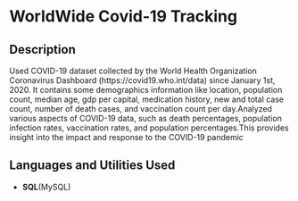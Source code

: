 <h1>WorldWide Covid-19 Tracking</h1>


<h2>Description</h2>
Used COVID-19 dataset collected by the World Health Organization Coronavirus Dashboard (https://covid19.who.int/data) since January 1st, 2020. It contains some demographics information like location, population count, median age, gdp per capital, medication history, new and total case count, number of death cases, and vaccination count per day.Analyzed various aspects of COVID-19 data, such as death percentages, population infection rates, vaccination rates, and population percentages.This provides insight into the impact and response to the COVID-19 pandemic

<br />

<h2>Languages and Utilities Used</h2>

- <b>SQL</b>(MySQL)  

<!--
 ```diff
- text in red
+ text in green
! text in orange
# text in gray
@@ text in purple (and bold)@@
```
--!>
